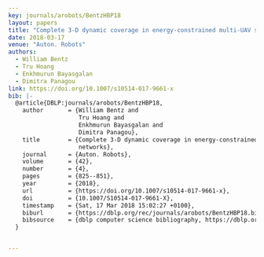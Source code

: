 ```yaml
---
key: journals/arobots/BentzHBP18
layout: papers
title: "Complete 3-D dynamic coverage in energy-constrained multi-UAV sensor networks."
date: 2018-03-17
venue: "Auton. Robots"
authors:
  - William Bentz
  - Tru Hoang
  - Enkhmurun Bayasgalan
  - Dimitra Panagou
link: https://doi.org/10.1007/s10514-017-9661-x
bib: |-
  @article{DBLP:journals/arobots/BentzHBP18,
    author       = {William Bentz and
                    Tru Hoang and
                    Enkhmurun Bayasgalan and
                    Dimitra Panagou},
    title        = {Complete 3-D dynamic coverage in energy-constrained multi-UAV sensor
                    networks},
    journal      = {Auton. Robots},
    volume       = {42},
    number       = {4},
    pages        = {825--851},
    year         = {2018},
    url          = {https://doi.org/10.1007/s10514-017-9661-x},
    doi          = {10.1007/S10514-017-9661-X},
    timestamp    = {Sat, 17 Mar 2018 15:02:27 +0100},
    biburl       = {https://dblp.org/rec/journals/arobots/BentzHBP18.bib},
    bibsource    = {dblp computer science bibliography, https://dblp.org}
  }


---
```

